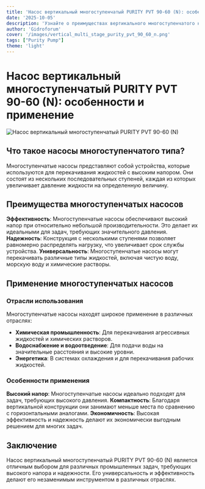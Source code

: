 ```yaml
---
title: 'Насос вертикальный многоступенчатый PURITY PVT 90-60 (N): особенности и применение'
date: '2025-10-05'
description: 'Узнайте о преимуществах вертикального многоступенчатого насоса PURITY PVT 90-60 (N) для различных промышленных задач. Оптимальное решение для эффективной перекачки жидкостей.'
author: 'Gidroforum'
cover: '/images/vertical_multi_stage_purity_pvt_90_60_n.png'
tags: ["Purity Pump"]
theme: 'light'
---
```


# Насос вертикальный многоступенчатый PURITY PVT 90-60 (N): особенности и применение

![Насос вертикальный многоступенчатый PURITY PVT 90-60 (N)](/images/vertical_multi_stage_purity_pvt_90_60_n.png)

## Что такое насосы многоступенчатого типа?

Многоступенчатые насосы представляют собой устройства, которые используются для перекачивания жидкостей с высоким напором. Они состоят из нескольких последовательных ступеней, каждая из которых увеличивает давление жидкости на определенную величину.

## Преимущества многоступенчатых насосов

**Эффективность**: Многоступенчатые насосы обеспечивают высокий напор при относительно небольшой производительности. Это делает их идеальными для задач, требующих значительного давления.
**Надежность**: Конструкция с несколькими ступенями позволяет равномерно распределять нагрузку, что увеличивает срок службы устройства.
**Универсальность**: Многоступенчатые насосы могут перекачивать различные типы жидкостей, включая чистую воду, морскую воду и химические растворы.

## Применение многоступенчатых насосов

### Отрасли использования

Многоступенчатые насосы находят широкое применение в различных отраслях:

- **Химическая промышленность**: Для перекачивания агрессивных жидкостей и химических растворов.
- **Водоснабжение и водоотведение**: Для подачи воды на значительные расстояния и высокие уровни.
- **Энергетика**: В системах охлаждения и для перекачивания рабочих жидкостей.

### Особенности применения

**Высокий напор**: Многоступенчатые насосы идеально подходят для задач, требующих высокого давления.
**Компактность**: Благодаря вертикальной конструкции они занимают меньше места по сравнению с горизонтальными аналогами.
**Экономичность**: Высокая эффективность и надежность делают их экономически выгодным решением для многих задач.

## Заключение

Насос вертикальный многоступенчатый PURITY PVT 90-60 (N) является отличным выбором для различных промышленных задач, требующих высокого напора и надежности. Его универсальность и эффективность делают его незаменимым инструментом в различных отраслях.

